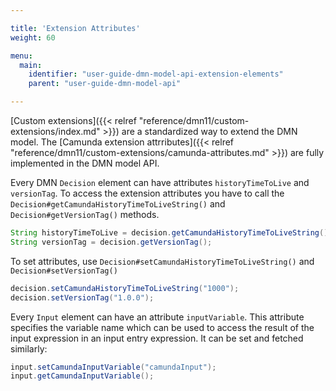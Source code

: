 ```yaml
---

title: 'Extension Attributes'
weight: 60

menu:
  main:
    identifier: "user-guide-dmn-model-api-extension-elements"
    parent: "user-guide-dmn-model-api"

---
```



[Custom extensions]({{< relref "reference/dmn11/custom-extensions/index.md" >}}) are a standardized way to extend the DMN model.
The [Camunda extension attrributes]({{< relref "reference/dmn11/custom-extensions/camunda-attributes.md" >}}) are fully implemented in the DMN model API.

Every DMN `Decision` element can have attributes `historyTimeToLive` and `versionTag`.
To access the extension attributes you have to call the `Decision#getCamundaHistoryTimeToLiveString()` and 
`Decision#getVersionTag()` methods. 

```java
String historyTimeToLive = decision.getCamundaHistoryTimeToLiveString();
String versionTag = decision.getVersionTag();
```
To set attributes, use `Decision#setCamundaHistoryTimeToLiveString()` and  `Decision#setVersionTag()`
```java
decision.setCamundaHistoryTimeToLiveString("1000");
decision.setVersionTag("1.0.0");
```

Every `Input` element can have an attribute `inputVariable`. 
This attribute specifies the variable name which can be used to access the result of the input expression in an input entry expression.
It can be set and fetched similarly:

```java
input.setCamundaInputVariable("camundaInput");
input.getCamundaInputVariable();
```
